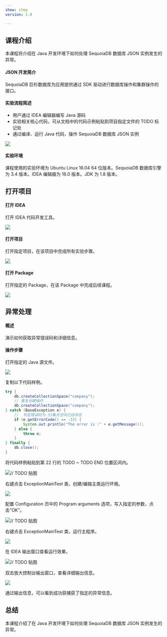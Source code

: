 ```yaml
---
show: step
version: 1.0

---
```


## 课程介绍

本课程将介绍在 Java 开发环境下如何处理 SequoiaDB 数据库 JSON 实例发生的异常。

#### JSON 开发简介

SequoiaDB 巨杉数据库为应用提供通过 SDK 驱动进行数据库操作和集群操作的接口。

#### 实验流程简述

- 用户通过 IDEA 编辑器编写 Java 源码
- 实验相关核心代码，可从文档中的代码示例粘贴到项目指定文件的 TODO 标记处
- 通过编译、运行 Java 代码，操作 SequoiaDB 数据库 JSON 实例

![](https://doc.shiyanlou.com/courses/1736/1207281/7b1731fc121e3b460dcd9841eb0218a6-0)

#### 实验环境

课程使用的实验环境为 Ubuntu Linux 16.04 64 位版本。SequoiaDB 数据库引擎为 3.4 版本。IDEA 编辑器为 16.0 版本。JDK 为 1.8 版本。

## 打开项目

#### 打开 IDEA

打开 IDEA 代码开发工具。

![](https://doc.shiyanlou.com/courses/1736/1207281/06650396616c742995bb63fcf933fac5-0)

#### 打开项目

打开指定项目，在该项目中完成所有实验步骤。

![](https://doc.shiyanlou.com/courses/1736/1207281/9f17386c8098e8f4e46634f208fcd36b-0)

#### 打开 Package

打开指定的 Package，在该 Package 中完成后续课程。

![](https://doc.shiyanlou.com/courses/1736/1207281/23387347b1e662d604c926490542b1e9-0)

## 异常处理

#### 概述

演示如何获取异常错误码和详细信息。

#### 操作步骤

打开指定的 Java 源文件。

![](https://doc.shiyanlou.com/courses/1736/1207281/2f8274a318dd388278c89b720e4016ce-0)

复制以下代码样例。

```java
try {
    db.createCollectionSpace("company");
    // 重复创建操作
    db.createCollectionSpace("company");
} catch (BaseException e) {
    //  判定错误码为-33集合空间已经存在
    if (e.getErrorCode() == -33) {
        System.out.println("The error is :" + e.getMessage());
    } else {
        throw e;
    }
} finally {
    db.close();
}
```

将代码样例粘贴到第 22 行的 TODO ~ TODO END 位置区间内。

![// TODO 贴图](https://doc.shiyanlou.com/courses/1736/1207281/b217d841a82b46e91ab4245e55427ed6-0)

右键点击 ExceptionMainTest 类，创建/编辑主类运行环境。

![](https://doc.shiyanlou.com/courses/1736/1207281/0515f0ef3e5c74995d3296a3e54ee3bc-0)

配置 Configuration 页中的 Program arguments 选项，写入指定的参数，点击”OK“。

![// TODO 贴图](https://doc.shiyanlou.com/courses/1736/1207281/0610a2dac0f4090ec3828ba66346c7bb-0) 

右键点击 ExceptionMainTest 类，运行主程序。

![](https://doc.shiyanlou.com/courses/1736/1207281/2480195030529cebf508c0aa77be9abd-0)

在 IDEA 输出窗口查看运行效果。

![// TODO 贴图](https://doc.shiyanlou.com/courses/1736/1207281/493ac1ef20e091e52a1275300a73e754-0)

双击放大控制台输出窗口，查看详细输出信息。

![](https://doc.shiyanlou.com/courses/1736/1207281/c79ec0b225cd98e945ef48c372ea4c34-0)

通过输出信息，可以看到成功获捕获了指定的异常信息。

## 总结

本课程介绍了在 Java 开发环境下如何处理 SequoiaDB 数据库 JSON 实例发生的异常。
